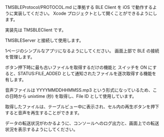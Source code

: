 TMSBLEProtocol/PROTOCOL.md に準拠する BLE Client を iOS で動作するように実装してください。
Xcode プロジェクトとして開くことができるようにします。

実装先は TMSBLEClient です。

TMSBLEServer と接続して使用します。

1ページのシンプルなアプリになるようにしてください。
画面上部で BLE の接続を管理します。

ボタン押下時に最も古いファイルを取得するだけの機能と
スイッチを ON にすると、STATUS:FILE_ADDED として通知されたファイルを逐次取得する機能を有します。

音声ファイルは YYYYMMDDHHMMSS.mp3 という形式になっているため、この日時から unixtime (秒) を取得し、File ID として使用しています。

取得したファイルは、テーブルビュー中に表示され、セル内の再生ボタンを押下すると音声を再生することができます。

データの転送状況がわかるように、コンソールへのログ出力と、画面上での転送状況を表示するようにしてください。